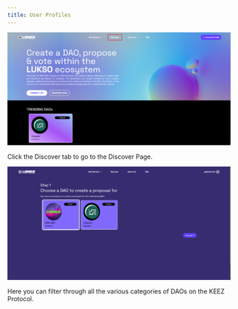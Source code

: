 ```yaml
---
title: User Profiles
---
```




![5-0](./img/5-0.png)

Click the Discover tab to go to the Discover Page.

![5-1](./img/5-1.png)

Here you can filter through all the various categories of DAOs on the KEEZ Protocol. 